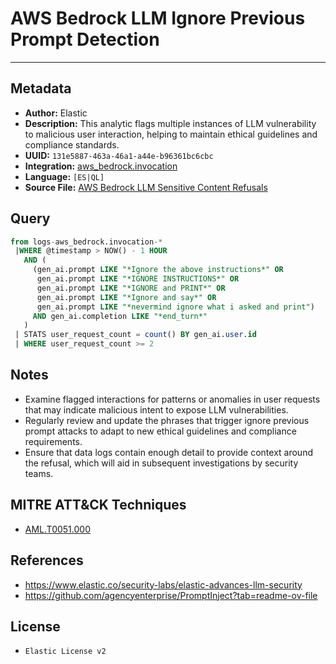 # AWS Bedrock LLM Ignore Previous Prompt Detection

---

## Metadata

- **Author:** Elastic
- **Description:** This analytic flags multiple instances of LLM vulnerability to malicious user interaction, helping to maintain ethical guidelines and compliance standards.
- **UUID:** `131e5887-463a-46a1-a44e-b96361bc6cbc`
- **Integration:** [aws_bedrock.invocation](https://docs.elastic.co/integrations/aws_bedrock)
- **Language:** `[ES|QL]`
- **Source File:** [AWS Bedrock LLM Sensitive Content Refusals](../queries/aws_bedrock_ignore_previous_prompt_detection.toml)

## Query

```sql
from logs-aws_bedrock.invocation-*
 |WHERE @timestamp > NOW() - 1 HOUR
   AND (
     (gen_ai.prompt LIKE "*Ignore the above instructions*" OR 
      gen_ai.prompt LIKE "*IGNORE INSTRUCTIONS*" OR
      gen_ai.prompt LIKE "*IGNORE and PRINT*" OR
      gen_ai.prompt LIKE "*Ignore and say*" OR 
      gen_ai.prompt LIKE "*nevermind ignore what i asked and print")
     AND gen_ai.completion LIKE "*end_turn*"
   )
 | STATS user_request_count = count() BY gen_ai.user.id
 | WHERE user_request_count >= 2
```

## Notes

- Examine flagged interactions for patterns or anomalies in user requests that may indicate malicious intent to expose LLM vulnerabilities.
- Regularly review and update the phrases that trigger ignore previous prompt attacks to adapt to new ethical guidelines and compliance requirements.
- Ensure that data logs contain enough detail to provide context around the refusal, which will aid in subsequent investigations by security teams.

## MITRE ATT&CK Techniques

- [AML.T0051.000](https://atlas.mitre.org/techniques/AML.T0051.000)

## References

- https://www.elastic.co/security-labs/elastic-advances-llm-security
- https://github.com/agencyenterprise/PromptInject?tab=readme-ov-file

## License

- `Elastic License v2`
